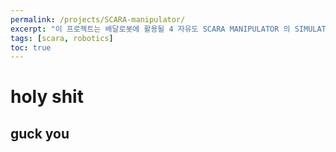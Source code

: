 ```yaml
---
permalink: /projects/SCARA-manipulator/
excerpt: "이 프로젝트는 배달로봇에 활용될 4 자유도 SCARA MANIPULATOR 의 SIMULATION 을 위함입니다." 
tags: [scara, robotics]
toc: true
---
```


# **holy shit**

## **guck you**
